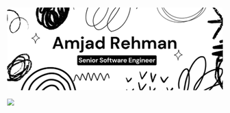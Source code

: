 ![Amjad Rehman A](https://github.com/Amjad-RA/Amjad-RA/blob/main/banner-md.png)

<a href="https://github.com/anuraghazra/github-readme-stats">
  <img height=200 align="center" src="https://github-readme-stats.vercel.app/api?username=Amjad-RA&theme=graywhite&show_icons=true" />
</a>
<!-- <a href="https://github.com/anuraghazra/convoychat">
  <img height=200 align="center" src="https://github-readme-stats.vercel.app/api/top-langs?username=Amjad-RA&layout=compact&langs_count=8&card_width=320&hide_border=true" />
</a> -->
